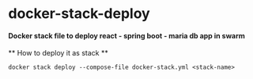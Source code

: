 # docker-stack-deploy

#### Docker stack file to deploy react - spring boot - maria db app in swarm

** How to deploy it as stack **

`docker stack deploy --compose-file docker-stack.yml <stack-name>`
